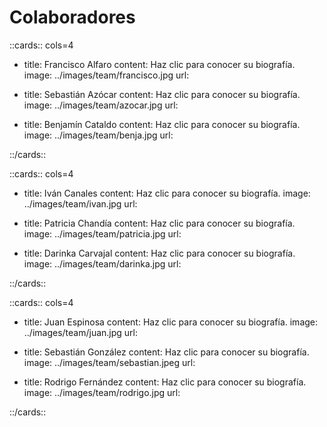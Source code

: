 # Colaboradores


::cards:: cols=4

- title: Francisco Alfaro
  content: Haz clic para conocer su biografía.
  image: ../images/team/francisco.jpg
  url: 


- title: Sebastián Azócar
  content: Haz clic para conocer su biografía.
  image: ../images/team/azocar.jpg
  url: 

- title: Benjamín Cataldo
  content: Haz clic para conocer su biografía.
  image: ../images/team/benja.jpg
  url: 

::/cards::

::cards:: cols=4

- title: Iván Canales
  content: Haz clic para conocer su biografía.
  image: ../images/team/ivan.jpg
  url: 


- title: Patricia Chandía
  content: Haz clic para conocer su biografía.
  image: ../images/team/patricia.jpg
  url: 

- title: Darinka Carvajal
  content: Haz clic para conocer su biografía.
  image: ../images/team/darinka.jpg
  url: 

::/cards::

::cards:: cols=4

- title: Juan Espinosa
  content: Haz clic para conocer su biografía.
  image: ../images/team/juan.jpg
  url: 


- title: Sebastián González
  content: Haz clic para conocer su biografía.
  image: ../images/team/sebastian.jpeg
  url: 

- title: Rodrigo Fernández
  content: Haz clic para conocer su biografía.
  image: ../images/team/rodrigo.jpg
  url: 

::/cards::
